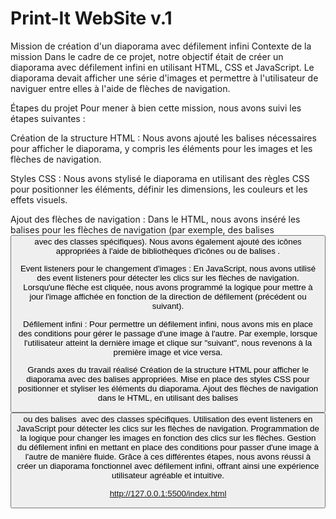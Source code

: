 # Print-It WebSite v.1

Mission de création d'un diaporama avec défilement infini
Contexte de la mission
Dans le cadre de ce projet, notre objectif était de créer un diaporama avec défilement infini en utilisant HTML, CSS et JavaScript. Le diaporama devait afficher une série d'images et permettre à l'utilisateur de naviguer entre elles à l'aide de flèches de navigation.

Étapes du projet
Pour mener à bien cette mission, nous avons suivi les étapes suivantes :

Création de la structure HTML : Nous avons ajouté les balises nécessaires pour afficher le diaporama, y compris les éléments pour les images et les flèches de navigation.

Styles CSS : Nous avons stylisé le diaporama en utilisant des règles CSS pour positionner les éléments, définir les dimensions, les couleurs et les effets visuels.

Ajout des flèches de navigation : Dans le HTML, nous avons inséré les balises pour les flèches de navigation (par exemple, des balises <button> avec des classes spécifiques). Nous avons également ajouté des icônes appropriées à l'aide de bibliothèques d'icônes ou de balises <img>.

Event listeners pour le changement d'images : En JavaScript, nous avons utilisé des event listeners pour détecter les clics sur les flèches de navigation. Lorsqu'une flèche est cliquée, nous avons programmé la logique pour mettre à jour l'image affichée en fonction de la direction de défilement (précédent ou suivant).

Défilement infini : Pour permettre un défilement infini, nous avons mis en place des conditions pour gérer le passage d'une image à l'autre. Par exemple, lorsque l'utilisateur atteint la dernière image et clique sur "suivant", nous revenons à la première image et vice versa.

Grands axes du travail réalisé
Création de la structure HTML pour afficher le diaporama avec des balises appropriées.
Mise en place des styles CSS pour positionner et styliser les éléments du diaporama.
Ajout des flèches de navigation dans le HTML, en utilisant des balises <button> ou des balises <img> avec des classes spécifiques.
Utilisation des event listeners en JavaScript pour détecter les clics sur les flèches de navigation.
Programmation de la logique pour changer les images en fonction des clics sur les flèches.
Gestion du défilement infini en mettant en place des conditions pour passer d'une image à l'autre de manière fluide.
Grâce à ces différentes étapes, nous avons réussi à créer un diaporama fonctionnel avec défilement infini, offrant ainsi une expérience utilisateur agréable et intuitive.

http://127.0.0.1:5500/index.html